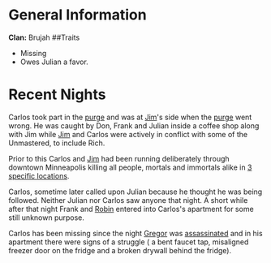 <!-- TITLE: Carlos -->
<!-- SUBTITLE: Known Brujah-->

# General Information
**Clan:** Brujah
##Traits
* Missing
* Owes Julian a favor.
# Recent Nights
Carlos took part in the [purge](/home/vtm/events/purge) and was at [Jim](/home/vtm/npc/jim)'s side when the [purge](/home/vtm/events/purge) went wrong.  He was caught by Don, Frank and Julian inside a coffee shop along with Jim while [Jim](/home/vtm/npc/jim) and Carlos were actively in conflict with some of the Unmastered, to include Rich.

Prior to this Carlos and [Jim](/home/vtm/npc/jim) had been running deliberately through downtown Minneapolis killing all people, mortals and immortals alike in [3 specific locations](/home/vtm/events/purge).

Carlos, sometime later called upon Julian because he thought he was being followed.  Neither Julian nor Carlos saw anyone that night.
A short while after that night Frank and [Robin](/home/vtm/npc/robin) entered into Carlos's apartment for some still unknown purpose.

Carlos has been missing since the night [Gregor](/home/vtm/npc/gregor) was [assassinated](/home/vtm/events/gregordead) and in his apartment there were signs of a struggle ( a bent faucet tap, misaligned freezer door on the fridge and a broken drywall behind the fridge).